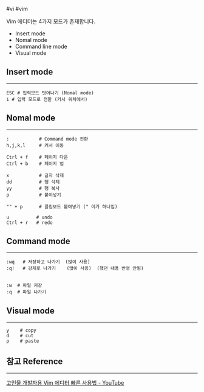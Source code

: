 #vi #vim

Vim 에디터는 4가지 모드가 존재합니다.

- Insert mode
- Nomal mode
- Command line mode
- Visual mode


## Insert mode
---
```shell
ESC # 입력모드 벗어나기 (Nomal mode)
i # 입력 모드로 전환 (커서 위치에서)
```

## Nomal mode
---
```shell
:           # Command mode 전환
h,j,k,l     # 커서 이동

Ctrl + f    # 페이지 다운
Ctrl + b    # 페이지 업

x           # 글자 삭제
dd          # 행 삭제
yy          # 행 복사
p           # 붙여넣기

"" + p      # 클립보드 붙여넣기 (" 이거 하나임)

u          # undo   
Ctrl + r   # redo
```

## Command mode
---
```shell
:wq   # 저장하고 나가기  (많이 사용)
:q!   # 강제로 나가기    (많이 사용)  (했던 내용 반영 안됨)


:w  # 파일 저장
:q  # 파일 나가기
```

## Visual mode
---
```shell
y    # copy
d    # cut
p    # paste
```


## 참고 Reference
---
[고인물 개발자용 Vim 에디터 빠른 사용법 - YouTube](https://www.youtube.com/watch?v=LmGB0uUnkR8)

